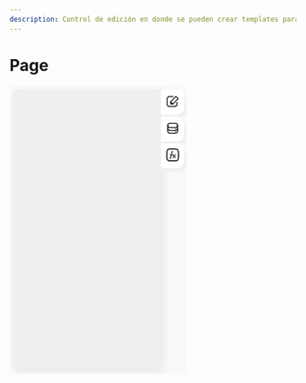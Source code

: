```yaml
---
description: Control de edición en donde se pueden crear templates para las aplicaciones
---
```


# Page

![](../../../.gitbook/assets/image%20%28292%29.png)

